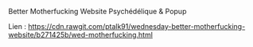 Better Motherfucking Website Psychédélique & Popup

Lien : https://cdn.rawgit.com/ptalk91/wednesday-better-motherfucking-website/b271425b/wed-motherfucking.html

